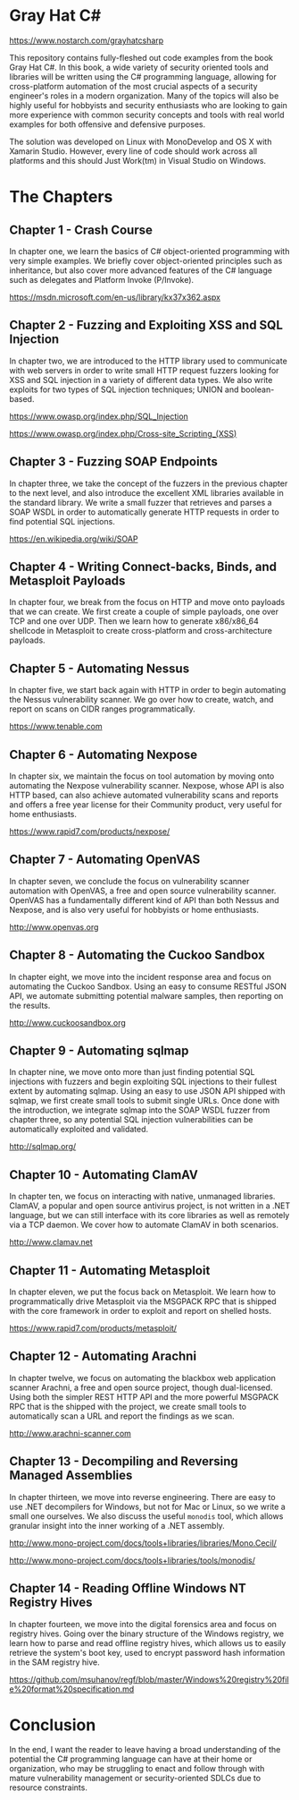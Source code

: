 Gray Hat C# 
===============

<https://www.nostarch.com/grayhatcsharp>

This repository contains fully-fleshed out code examples from the book Gray Hat
C#. In this book, a wide variety of security oriented tools and libraries will
be written using the C# programming language, allowing for cross-platform
automation of the most crucial aspects of a security engineer's roles in a
modern organization. Many of the topics will also be highly useful for hobbyists
and security enthusiasts who are looking to gain more experience with common
security concepts and tools with real world examples for both offensive and
defensive purposes.


The solution was developed on Linux with MonoDevelop and OS X with Xamarin
Studio. However, every line of code should work across all platforms and this
should Just Work(tm) in Visual Studio on Windows.


The Chapters
====

Chapter 1 - Crash Course
--
In chapter one, we learn the basics of C# object-oriented programming with very
simple examples. We briefly cover object-oriented principles such as
inheritance, but also cover more advanced features of the C# language such as
delegates and Platform Invoke (P/Invoke).

<https://msdn.microsoft.com/en-us/library/kx37x362.aspx>

Chapter 2 - Fuzzing and Exploiting XSS and SQL Injection
--
In chapter two, we are introduced to the HTTP library used to communicate with
web servers in order to write small HTTP request fuzzers looking for XSS and SQL
injection in a variety of different data types. We also write exploits for two
types of SQL injection techniques; UNION and boolean-based.

<https://www.owasp.org/index.php/SQL_Injection>

<https://www.owasp.org/index.php/Cross-site_Scripting_(XSS)>

Chapter 3 - Fuzzing SOAP Endpoints
--
In chapter three, we take the concept of the fuzzers in the previous chapter to
the next level, and also introduce the excellent XML libraries available in the
standard library. We write a small fuzzer that retrieves and parses a SOAP WSDL
in order to automatically generate HTTP requests in order to find potential SQL
injections.

<https://en.wikipedia.org/wiki/SOAP>

Chapter 4 - Writing Connect-backs, Binds, and Metasploit Payloads
--
In chapter four, we break from the focus on HTTP and move onto payloads that we
can create. We first create a couple of simple payloads, one over TCP and one
over UDP. Then we learn how to generate x86/x86_64 shellcode in Metasploit to
create cross-platform and cross-architecture payloads.

Chapter 5 - Automating Nessus
--
In chapter five, we start back again with HTTP in order to begin automating the
Nessus vulnerability scanner. We go over how to create, watch, and report on
scans on CIDR ranges programmatically.

<https://www.tenable.com>

Chapter 6 - Automating Nexpose
--
In chapter six, we maintain the focus on tool automation by moving onto
automating the Nexpose vulnerability scanner. Nexpose, whose API is also HTTP
based, can also achieve automated vulnerability scans and reports and offers a
free year license for their Community product, very useful for home enthusiasts.

<https://www.rapid7.com/products/nexpose/>

Chapter 7 - Automating OpenVAS
--
In chapter seven, we conclude the focus on vulnerability scanner automation with
OpenVAS, a free and open source vulnerability scanner. OpenVAS has a fundamentally
different kind of API than both Nessus and Nexpose, and is also very useful for
hobbyists or home enthusiasts.

<http://www.openvas.org>

Chapter 8 - Automating the Cuckoo Sandbox
--
In chapter eight, we move into the incident response area and focus on automating
the Cuckoo Sandbox. Using an easy to consume RESTful JSON API, we automate
submitting potential malware samples, then reporting on the results.

<http://www.cuckoosandbox.org>

Chapter 9 - Automating sqlmap
--
In chapter nine, we move onto more than just finding potential SQL injections with
fuzzers and begin exploiting SQL injections to their fullest extent by automating
sqlmap. Using an easy to use JSON API shipped with sqlmap, we first create small
tools to submit single URLs. Once done with the introduction, we integrate sqlmap
into the SOAP WSDL fuzzer from chapter three, so any potential SQL injection
vulnerabilities can be automatically exploited and validated.

<http://sqlmap.org/>

Chapter 10 - Automating ClamAV
--
In chapter ten, we focus on interacting with native, unmanaged libraries. ClamAV,
a popular and open source antivirus project, is not written in a .NET language, but
we can still interface with its core libraries as well as remotely via a TCP daemon.
We cover how to automate ClamAV in both scenarios.

<http://www.clamav.net>

Chapter 11 - Automating Metasploit
--
In chapter eleven, we put the focus back on Metasploit. We learn how to
programmatically drive Metasploit via the MSGPACK RPC that is shipped with the core
framework in order to exploit and report on shelled hosts.

<https://www.rapid7.com/products/metasploit/>

Chapter 12 - Automating Arachni
--
In chapter twelve, we focus on automating the blackbox web application scanner
Arachni, a free and open source project, though dual-licensed. Using both the
simpler REST HTTP API and the more powerful MSGPACK RPC that is the shipped
with the project, we create small tools to automatically scan a URL and report
the findings as we scan.

<http://www.arachni-scanner.com>

Chapter 13 - Decompiling and Reversing Managed Assemblies
--
In chapter thirteen, we move into reverse engineering. There are easy to use .NET
decompilers for Windows, but not for Mac or Linux, so we write a small one
ourselves. We also discuss the useful ```monodis``` tool, which allows granular
insight into the inner working of a .NET assembly.

<http://www.mono-project.com/docs/tools+libraries/libraries/Mono.Cecil/>

<http://www.mono-project.com/docs/tools+libraries/tools/monodis/>

Chapter 14 - Reading Offline Windows NT Registry Hives
--
In chapter fourteen, we move into the digital forensics area and focus on registry
hives. Going over the binary structure of the Windows registry, we learn how to
parse and read offline registry hives, which allows us to easily retrieve the
system's boot key, used to encrypt password hash information in the SAM registry
hive.

<https://github.com/msuhanov/regf/blob/master/Windows%20registry%20file%20format%20specification.md>

Conclusion
==
In the end, I want the reader to leave having a broad understanding of the
potential the C# programming language can have at their home or organization, who
may be struggling to enact and follow through with mature vulnerability management
or security-oriented SDLCs due to resource constraints.
